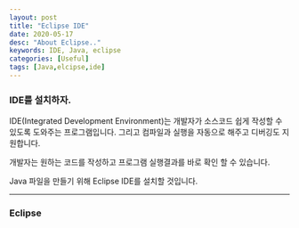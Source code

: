 ```yaml
---
layout: post
title: "Eclipse IDE"
date: 2020-05-17
desc: "About Eclipse.."
keywords: IDE, Java, eclipse
categories: [Useful]
tags: [Java,elcipse,ide]
---
```


### IDE를 설치하자. 

IDE(Integrated Development Environment)는 개발자가 소스코드 쉽게 작성할 수 있도록 도와주는 프로그램입니다. 그리고 컴파일과 실행을 자동으로 해주고 디버깅도 지원합니다. 

개발자는 원하는 코드를 작성하고 프로그램 실행결과를 바로 확인 할 수 있습니다. 

Java 파일을 만들기 위해 Eclipse IDE를 설치할 것입니다. 

---

### Eclipse


